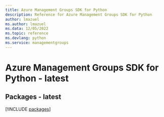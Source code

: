 ```yaml
---
title: Azure Management Groups SDK for Python
description: Reference for Azure Management Groups SDK for Python
author: lmazuel
ms.author: lmazuel
ms.data: 12/05/2022
ms.topic: reference
ms.devlang: python
ms.service: managementgroups
---
```

# Azure Management Groups SDK for Python - latest
## Packages - latest
[!INCLUDE [packages](management-groups-index.md)]